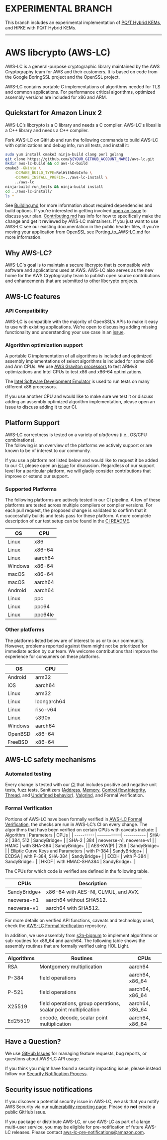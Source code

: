 # EXPERIMENTAL BRANCH

This branch includes an experimental implementation of [PQ/T Hybrid KEMs](./crypto/pqt/README.md), and HPKE with PQ/T Hybrid KEMs.

---

# AWS libcrypto (AWS-LC)

AWS-LC is a general-purpose cryptographic library maintained by the AWS Cryptography
team for AWS and their customers. It іs based on code from the Google BoringSSL project
and the OpenSSL project.

AWS-LC contains portable C implementations of algorithms needed for TLS and common
applications. For performance critical algorithms, optimized assembly versions are
included for x86 and ARM.

## Quickstart for Amazon Linux 2

AWS-LC’s libcrypto is a C library and needs a C compiler. AWS-LC's libssl is a
C++ library and needs a C++ compiler.

Fork AWS-LC on GitHub and run the following commands to build AWS-LC with optimizations
and debug info, run all tests, and install it:
```bash
sudo yum install cmake3 ninja-build clang perl golang
git clone https://github.com/${YOUR_GITHUB_ACCOUNT_NAME}/aws-lc.git
mkdir aws-lc-build && cd aws-lc-build
cmake3 -GNinja \
    -DCMAKE_BUILD_TYPE=RelWithDebInfo \
    -DCMAKE_INSTALL_PREFIX=../aws-lc-install \
    ../aws-lc
ninja-build run_tests && ninja-build install
cd ../aws-lc-install/
ls *
```
See [Building.md](https://github.com/aws/aws-lc/blob/main/BUILDING.md) for more
information about required dependencies and build options. If you’re interested in
getting involved [open an issue](https://github.com/aws/aws-lc/issues/new/choose) to discuss your plan.
[Contributing.md](https://github.com/aws/aws-lc/blob/main/CONTRIBUTING.md) has
info for how to specifically make the change and get it reviewed by AWS-LC maintainers.
If you just want to use AWS-LC see our existing documentation in the public header
files, if you’re moving your application from OpenSSL see
[Porting_to_AWS-LC.md](https://github.com/aws/aws-lc/blob/main/PORTING_TO_AWSLC.md)
for more information.

## Why AWS-LC?

AWS-LC's goal is to maintain a secure libcrypto that is compatible with software and
applications used at AWS. AWS-LC also serves as the new home for the AWS Cryptography
team to publish open source contributions and enhancements that are submitted to
other libcrypto projects.

## AWS-LC features

### API Compatibility

AWS-LC is compatible with the majority of OpenSSL’s APIs to make it easy to use with
existing applications. We’re open to discussing adding missing functionality and
understanding your use case in an [issue](https://github.com/aws/aws-lc/issues/new/choose).

### Algorithm optimization support

A portable C implementation of all algorithms is included and optimized assembly
implementations of select algorithms is included for some x86 and Arm CPUs. We
use [AWS Graviton processors](https://aws.amazon.com/ec2/graviton/) to test
ARMv8 optimizations and Intel CPUs to test x86 and x86-64 optimizations.

The [Intel Software Development Emulator](https://software.intel.com/content/www/us/en/develop/articles/intel-software-development-emulator.html)
is used to run tests on many different x86 processors.

If you use another CPU and would like to make sure we test it or discuss adding
an assembly optimized algorithm implementation, please open an issue to discuss
adding it to our CI.

## Platform Support

AWS-LC correctness is tested on a variety of *platforms* (i.e., OS/CPU combinations).  
The following is an overview of the platforms we actively support or are 
known to be of interest to our community. 

If you use a platform not listed below and would like to request it be added to our CI,
please open an [issue](https://github.com/aws/aws-lc/issues/new/choose) for discussion.
Regardless of our support level for a particular platform, we will gladly consider contributions that 
improve or extend our support.

### Supported Platforms

The following platforms are actively tested in our CI pipeline. A few of these platforms are tested across 
multiple compilers or compiler versions. For each pull request, the proposed change is validated to confirm that it 
successfully builds and tests pass for these platform. 
A more complete description of our test setup can be found in the 
[CI README](https://github.com/aws/aws-lc/blob/main/tests/ci/README.md).

| OS      | CPU     | 
|---------|---------|
| Linux   | x86     |
| Linux   | x86-64  |
| Linux   | aarch64 |
| Windows | x86-64  |
| macOS   | x86-64  |
| macOS   | aarch64 |
| Android | aarch64 |
| Linux   | ppc     |
| Linux   | ppc64   |
| Linux   | ppc64le |

### Other platforms

The platforms listed below are of interest to us or to our community. However, problems reported 
against them might not be prioritized for immediate action by our team. We welcome contributions 
that improve the experience for consumers on these platforms.

| OS        | CPU         |
|-----------|-------------|
| Android   | arm32       |
| iOS       | aarch64     |
| Linux     | arm32       |
| Linux     | loongarch64 |
| Linux     | risc-v64    |
| Linux     | s390x       |
| Windows   | aarch64     |
| OpenBSD   | x86-64      |
| FreeBSD   | x86-64      |

## AWS-LC safety mechanisms

### Automated testing

Every change is tested with our
[CI](https://github.com/aws/aws-lc/blob/main/tests/ci/README.md) that includes
positive and negative unit tests, fuzz tests, Sanitizers
([Address](https://clang.llvm.org/docs/AddressSanitizer.html),
[Memory](https://clang.llvm.org/docs/MemorySanitizer.html),
[Control flow integrity](https://clang.llvm.org/docs/ControlFlowIntegrity.html),
[Thread](https://clang.llvm.org/docs/ThreadSanitizer.html), and
[Undefined behavior](https://clang.llvm.org/docs/UndefinedBehaviorSanitizer.html)),
[Valgrind](https://valgrind.org/), and Formal Verification.

### Formal Verification

Portions of AWS-LC have been formally verified in
[AWS-LC Formal Verification](https://github.com/awslabs/aws-lc-verification),
the checks are run in AWS-LC’s CI on every change. The algorithms that have been
verified on certain CPUs with caveats include:
| Algorithm | Parameters | CPUs |
| ----------| ------------| -----------
| SHA-2 | 384, 512 | SandyBridge+ |
| SHA-2 | 384 | neoverse-n1, neoverse-v1 |
| HMAC | with <nobr>SHA-384</nobr> | SandyBridge+ |
| <nobr>AES-KW(P)</nobr> | 256 | SandyBridge+ |
| Elliptic Curve Keys and Parameters | with <nobr>P-384</nobr> | SandyBridge+ |
| ECDSA | with <nobr>P-384</nobr>, <nobr>SHA-384</nobr> | SandyBridge+ |
| ECDH | with <nobr>P-384</nobr> | SandyBridge+ |
| HKDF | with <nobr>HMAC-SHA384</nobr> | SandyBridge+ |

The CPUs for which code is verified are defined in the following table.

| CPUs        | Description |
| --------------- | ------------|
| SandyBridge+ | x86-64 with AES-NI, CLMUL, and AVX.
| neoverse-n1 | aarch64 without SHA512.
| neoverse-v1 | aarch64 with SHA512.

For more details on verified API functions, caveats and technology used, check the [AWS-LC Formal Verification](https://github.com/awslabs/aws-lc-verification) repository.

In addition, we use assembly from [s2n-bignum](https://github.com/awslabs/s2n-bignum) to implement algorithms or sub-routines for x86_64 and aarch64. The following table shows the assembly routines that are formally verified using HOL Light.

| Algorithms | Routines | CPUs |
| ----------| ------------| ------------|
| RSA | Montgomery multiplication | aarch64 |
| P-384 | field operations | aarch64, x86_64 |
| P-521 | field operations | aarch64, x86_64 |
| X25519 | field operations, group operations, scalar point multiplication | aarch64, x86_64 |
| Ed25519 |  encode, decode, scalar point multiplication | aarch64, x86_64 |

## Have a Question?

We use [GitHub Issues](https://github.com/aws/aws-lc/issues) for managing feature requests,
bug reports, or questions about AWS-LC API usage.

If you think you might have found a security impacting issue, please instead
follow our [Security Notification Process](#security-issue-notifications).

## Security issue notifications

If you discover a potential security issue in AWS-LC, we ask that you notify AWS
Security via our
[vulnerability reporting page](https://aws.amazon.com/security/vulnerability-reporting/).
Please do **not** create a public GitHub issue.

If you package or distribute AWS-LC, or use AWS-LC as part of a large multi-user service, you may be eligible for pre-notification of future AWS-LC releases. Please contact aws-lc-pre-notifications@amazon.com.
